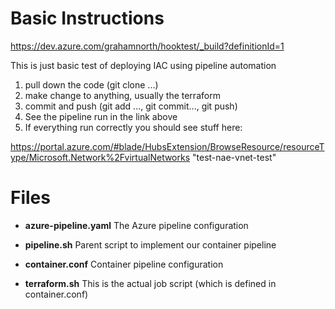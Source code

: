 # Basic Instructions

https://dev.azure.com/grahamnorth/hooktest/_build?definitionId=1

This is just basic test of deploying IAC using pipeline automation

1. pull down the code (git clone ...)
2. make change to anything, usually the terraform
3. commit and push (git add ..., git commit..., git push)
4. See the pipeline run in the link above
5. If everything run correctly you should see stuff here:

https://portal.azure.com/#blade/HubsExtension/BrowseResource/resourceType/Microsoft.Network%2FvirtualNetworks
"test-nae-vnet-test"

# Files

* <B>azure-pipeline.yaml</B>
The Azure pipeline configuration

* <B>pipeline.sh</B>
Parent script to implement our container pipeline

* <B>container.conf</B>
Container pipeline configuration

* <B>terraform.sh</B>
This is the actual job script (which is defined in container.conf)
